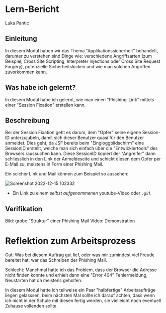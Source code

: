 # Lern-Bericht
Luka Pantic

## Einleitung

In diesem Modul haben wir das Thema "Applikationssicherheit" behandelt, darunter zu verstehen sind Dinge wie: verschiedene Angriffsarten (zum Beispiel, Cross Site Scripting, Interpreter Injections oder Cross Site Request Forgery), potenzielle Sicherheitslücken und wie man solchen Angriffen zuvorkommen kann.

## Was habe ich gelernt?

In diesem Modul habe ich gelernt, wie man einen "Phishing-Link" mittels einer "Session Fixation" erstellen kann.

## Beschreibung

Bei der Session Fixation geht es darum, dem "Opfer" seine eigene Session-ID unterzujubeln, damit sich dieser Benutzer quasi für den Benutzer anmeldet. Dies geht, da JSF bereits beim "Eingloggbildschirm" eine SessionID erstellt, welche man sich einfach über die "Entwicklertools" des Browsers raussuchen kann. Diese SessionID kopiert der "Angreifer" dann schliesslich in den Link der Anmeldeseite und schickt diesen dem Opfer per E-Mail zu, meistens in Form einer Phishing Mail.

Ein solcher Link und Mail können zum Beispiel so aussehen:

![Screenshot 2022-12-15 102332](https://user-images.githubusercontent.com/69889967/207822006-09851e90-81fb-4112-a15e-e8b8ace29a48.png)


* Ein Link zu einem *selbst aufgenommenen* youtube-Video oder `.gif`.

## Verifikation

Bild: grobe "Struktur" einer Phishing Mail
Video: Demonstration


# Reflektion zum Arbeitsprozess

Gut: Was bei diesem Auftrag gut lief, oder was mir zumindest viel Freude bereitet hat, war das Schreiben der Phishing Mail.

Schlecht: Manchmal hatte ich das Problem, dass der Browser die Adresse nicht finden konnte und erhielt dann eine "Error 404" Fehlermeldung, Neustarten hat da meistens geholfen.

In diesem Modul hatte ich teilweise ein Paar "halbfertige" Arbeitsaufträge liegen gelasssen, beim nächsten Mal sollte ich darauf achten, dass wenn ich nicht in der Schule mit diesen fertig werden, sie vielleicht noch eventuell Zuhause vollenden sollte.

